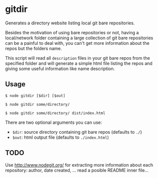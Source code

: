 # gitdir
Generates a directory website listing local git bare repositories.

Besides the motivation of using bare repositories or not, having a local/network folder containing a large collection of git bare repositories can be a painful to deal with, you can't get more information about the repos but the folders name.

This script will read all `description` files in your git bare repos from the specified folder and will generate a simple html file listing the repos and giving some useful information like name description.

## Usage
```
$ node gitdir [$dir] [$out]

$ node gitdir some/directory/

$ node gitdir some/directory/ dist/index.html

```
There are two optional arguments you can use:
- `$dir`: source directory containing git bare repos (defaults to `./`)
- `$out`: html output file (defaults to `./index.html`)

## TODO
Use http://www.nodegit.org/ for extracting more information about each repository: author, date created, ... read a posible README inner file...

